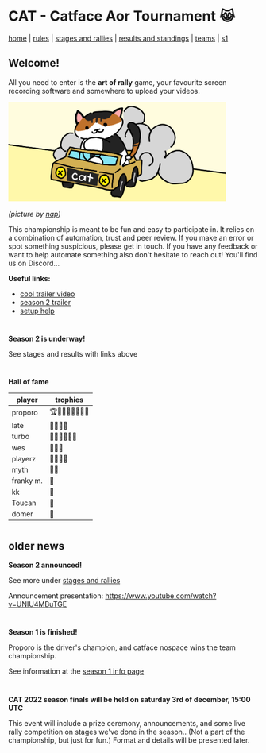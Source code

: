 # CAT - Catface Aor Tournament 😹

[home](index.md) | [rules](rules.md) | [stages and rallies](stages.md) | [results and standings](results.md) | [teams](teams.md) | [s1](s1/s1_index.md)

## Welcome!

All you need to enter is the **art of rally** game, your favourite screen recording software and somewhere to upload your videos. 

<img src="https://raw.githubusercontent.com/xlsrln/cat/main/images/catface_banner.png" alt="drawing" style="height:200px"/>

_(picture by [nap](https://twitter.com/napfirm))_

This championship is meant to be fun and easy to participate in. It relies on a combination of automation, trust and peer review. If you make an error or spot something suspicious, please get in touch. If you have any feedback or want to help automate something also don't hesitate to reach out! You'll find us on Discord...

**Useful links:**

- [cool trailer video](https://www.youtube.com/watch?v=sI15aMLKqyU)
- [season 2 trailer](https://www.youtube.com/watch?v=B2H0nykopyo)
- [setup help](setup.md)

#

**Season 2 is underway!**

See stages and results with links above

#

**Hall of fame**

| player                                                | trophies | 
| --------------------------------------------------- |  ------- | 
| proporo | 🏆🥇🥇🥇🥇🥈🥈🥈 | 
| late | 🥇🥇🥇🥇 | 
| turbo | 🥇🥈🥉🥉🥉🥉 | 
| wes | 🥇🥈🥉 | 
| playerz | 🥈🥈🥈🥈 | 
| myth | 🥈🥉 | 
| franky m. | 🥉 |
| kk | 🥉 | 
| Toucan | 🥉 | 
| domer | 🥉 | 

#

## older news

**Season 2 announced!**

See more under [stages and rallies](stages.md)

Announcement presentation: https://www.youtube.com/watch?v=UNIU4MBuTGE

#

**Season 1 is finished!**

Proporo is the driver's champion, and catface nospace wins the team championship.

See information at the [season 1 info page](s1/s1_index.md)

#

**CAT 2022 season finals will be held on saturday 3rd of december, 15:00 UTC**

This event will include a prize ceremony, announcements, and some live rally competition on stages we've done in the season.. (Not a part of the championship, but just for fun.) Format and details will be presented later.


